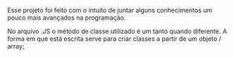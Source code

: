 Esse projeto foi feito com o intuito de juntar alguns conhecimentos um pouco mais avançados na programação.

No arquivo .JS o método de classe utilizado é um tanto quando diferente. A forma em que está escrita serve para criar classes a partir de um objeto / array;
